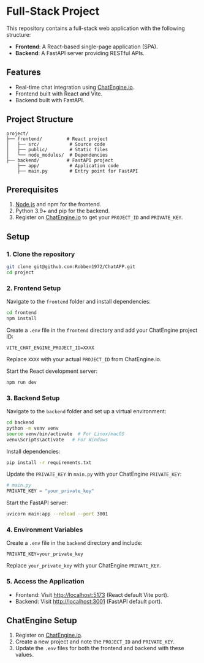 # Full-Stack Project

This repository contains a full-stack web application with the following structure:

- **Frontend**: A React-based single-page application (SPA).
- **Backend**: A FastAPI server providing RESTful APIs.

## Features

- Real-time chat integration using [ChatEngine.io](https://chatengine.io).
- Frontend built with React and Vite.
- Backend built with FastAPI.

## Project Structure

```
project/
├── frontend/         # React project
│   ├── src/           # Source code
│   ├── public/        # Static files
│   └── node_modules/  # Dependencies
├── backend/          # FastAPI project
    ├── app/           # Application code
    ├── main.py        # Entry point for FastAPI
```

## Prerequisites

1. [Node.js](https://nodejs.org/) and npm for the frontend.
2. Python 3.9+ and pip for the backend.
3. Register on [ChatEngine.io](https://chatengine.io) to get your `PROJECT_ID` and `PRIVATE_KEY`.

## Setup

### 1. Clone the repository
```bash
git clone git@github.com:Robben1972/ChatAPP.git
cd project
```

### 2. Frontend Setup

Navigate to the `frontend` folder and install dependencies:
```bash
cd frontend
npm install
```

Create a `.env` file in the `frontend` directory and add your ChatEngine project ID:
```
VITE_CHAT_ENGINE_PROJECT_ID=XXXX
```
Replace `XXXX` with your actual `PROJECT_ID` from ChatEngine.io.

Start the React development server:
```bash
npm run dev
```

### 3. Backend Setup

Navigate to the `backend` folder and set up a virtual environment:
```bash
cd backend
python -m venv venv
source venv/bin/activate  # For Linux/macOS
venv\Scripts\activate   # For Windows
```

Install dependencies:
```bash
pip install -r requirements.txt
```

Update the `PRIVATE_KEY` in `main.py` with your ChatEngine `PRIVATE_KEY`:

```python
# main.py
PRIVATE_KEY = "your_private_key"
```

Start the FastAPI server:
```bash
uvicorn main:app --reload --port 3001
```

### 4. Environment Variables

Create a `.env` file in the `backend` directory and include:
```
PRIVATE_KEY=your_private_key
```

Replace `your_private_key` with your ChatEngine `PRIVATE_KEY`.

### 5. Access the Application

- Frontend: Visit [http://localhost:5173](http://localhost:5173) (React default Vite port).
- Backend: Visit [http://localhost:3001](http://localhost:3001) (FastAPI default port).

## ChatEngine Setup

1. Register on [ChatEngine.io](https://chatengine.io).
2. Create a new project and note the `PROJECT_ID` and `PRIVATE_KEY`.
3. Update the `.env` files for both the frontend and backend with these values.
